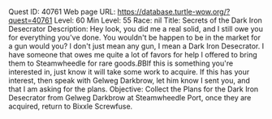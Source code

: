 Quest ID: 40761
Web page URL: https://database.turtle-wow.org/?quest=40761
Level: 60
Min Level: 55
Race: nil
Title: Secrets of the Dark Iron Desecrator
Description: Hey look, you did me a real solid, and I still owe you for everything you've done. You wouldn't be happen to be in the market for a gun would you? I don't just mean any gun, I mean a Dark Iron Desecrator. I have someone that owes me quite a lot of favors for help I offered to bring them to Steamwheedle for rare goods.$B$BIf this is something you're interested in, just know it will take some work to acquire. If this has your interest, then speak with Gelweg Darkbrow, let him know I sent you, and that I am asking for the plans.
Objective: Collect the Plans for the Dark Iron Desecrator from Gelweg Darkbrow at Steamwheedle Port, once they are acquired, return to Bixxle Screwfuse.
